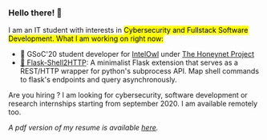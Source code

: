 ### Hello there! 👋
  
I am an IT student with interests in <mark>Cybersecurity</code> and <mark>Fullstack Software Development</mark>.
What I am working on right now:
- 🦉 GSoC'20 student developer for <a href="https://github.com/certego/IntelOwl" target="_blank">IntelOwl</a> 
under <a href="https://www.honeynet.org/" target="_blank" >The Honeynet Project</a>
- <a target="_blank" href="https://github.com/Eshaan7/Flask-Shell2HTTP">🐍 Flask-Shell2HTTP</a>: A minimalist Flask extension that serves as a REST/HTTP wrapper for python's subprocess API. Map shell commands to flask's endpoints and query asynchronously. 


Are you hiring ? I am looking for cybersecurity, software development or research internships starting from september 2020. I am available remotely too.

_A pdf version of my resume is available <a href="https://drive.google.com/file/d/1BLJXR_rFFLP7wobE-Fog363JcbH5uttQ/view" target="_blank" >here</a>._
